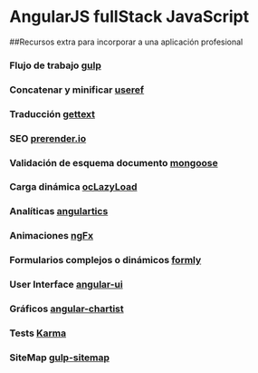 # AngularJS fullStack JavaScript

##Recursos extra para incorporar a una aplicación profesional

### Flujo de trabajo [gulp](http://gulpjs.com/)
### Concatenar y minificar [useref](https://www.npmjs.com/package/gulp-useref)
### Traducción [gettext](https://angular-gettext.rocketeer.be/)
### SEO [prerender.io](https://prerender.io/)
### Validación de esquema documento [mongoose](http://mongoosejs.com/)
### Carga dinámica [ocLazyLoad](https://github.com/ocombe/ocLazyLoad) 
### Analíticas [angulartics](https://github.com/luisfarzati/angulartics)
### Animaciones [ngFx](https://github.com/Hendrixer/ngFx)
### Formularios complejos o dinámicos [formly](http://formly-js.github.io/angular-formly/#/)
### User Interface [angular-ui](https://angular-ui.github.io/)
### Gráficos [angular-chartist ](https://github.com/paradox41/angular-chartist.js)
### Tests [Karma](http://karma-runner.github.io)
### SiteMap [gulp-sitemap](https://www.npmjs.com/package/gulp-sitemap)
